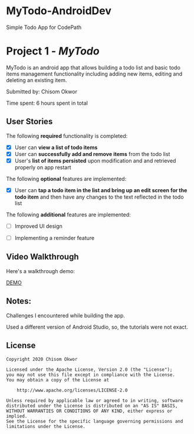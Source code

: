 # MyTodo-AndroidDev
Simple Todo App for CodePath
# Project 1 - *MyTodo*

MyTodo is an android app that allows building a todo list and basic todo items management functionality including adding new items, editing and deleting an existing item.

Submitted by: Chisom Okwor

Time spent: 6 hours spent in total

## User Stories

The following **required** functionality is completed:

* [X] User can **view a list of todo items**
* [X] User can **successfully add and remove items** from the todo list
* [X] User's **list of items persisted** upon modification and and retrieved properly on app restart

The following **optional** features are implemented:

* [X] User can **tap a todo item in the list and bring up an edit screen for the todo item** and then have any changes to the text reflected in the todo list

The following **additional** features are implemented:

* [ ] Improved UI design
* [ ] Implementing a reminder feature 


## Video Walkthrough

Here's a walkthrough demo:

<a href='https://imgur.com/gallery/bLch7qx'> DEMO </a>

## Notes: 
Challenges I encountered while building the app.

Used a different version of Android Studio, so, the tutorials were not exact.

## License

    Copyright 2020 Chisom Okwor

    Licensed under the Apache License, Version 2.0 (the "License");
    you may not use this file except in compliance with the License.
    You may obtain a copy of the License at

        http://www.apache.org/licenses/LICENSE-2.0

    Unless required by applicable law or agreed to in writing, software
    distributed under the License is distributed on an "AS IS" BASIS,
    WITHOUT WARRANTIES OR CONDITIONS OF ANY KIND, either express or implied.
    See the License for the specific language governing permissions and
    limitations under the License.
